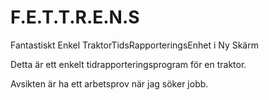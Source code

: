 F.E.T.T.R.E.N.S
===============

Fantastiskt Enkel TraktorTidsRapporteringsEnhet i Ny Skärm



Detta är ett enkelt tidrapporteringsprogram för en traktor. 


Avsikten är ha ett arbetsprov när jag söker jobb.
